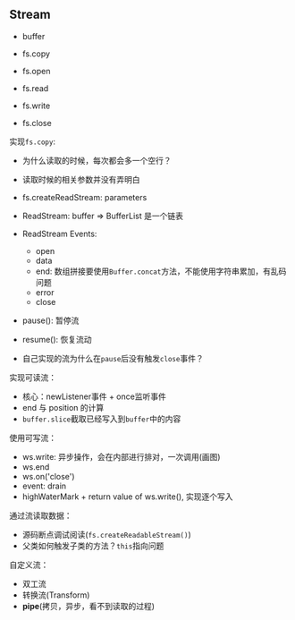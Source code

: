 ## Stream

* buffer
* fs.copy

* fs.open
* fs.read
* fs.write
* fs.close

实现`fs.copy`:  
* 为什么读取的时候，每次都会多一个空行？
* 读取时候的相关参数并没有弄明白

* fs.createReadStream: parameters
* ReadStream: buffer => BufferList 是一个链表
* ReadStream Events:
  * open
  * data
  * end: 数组拼接要使用`Buffer.concat`方法，不能使用字符串累加，有乱码问题
  * error
  * close
* pause(): 暂停流
* resume(): 恢复流动
* 自己实现的流为什么在`pause`后没有触发`close`事件？

实现可读流：
* 核心：newListener事件 + once监听事件
* end 与 position 的计算
* `buffer.slice`截取已经写入到`buffer`中的内容

使用可写流：
* ws.write: 异步操作，会在内部进行排对，一次调用(画图)
* ws.end
* ws.on('close')
* event: drain
* highWaterMark + return value of ws.write(), 实现逐个写入


通过流读取数据：
* 源码断点调试阅读(`fs.createReadableStream()`)
* 父类如何触发子类的方法？`this`指向问题

自定义流：  
* 双工流
* 转换流(Transform)
* **pipe**(拷贝，异步，看不到读取的过程)
